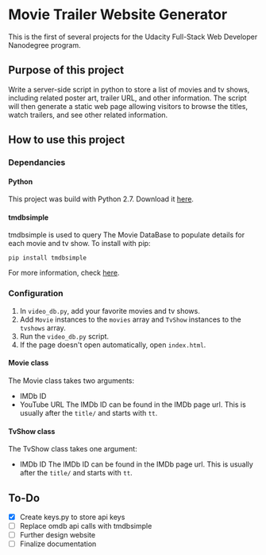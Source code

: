 # Movie Trailer Website Generator
This is the first of several projects for the Udacity Full-Stack Web Developer Nanodegree program.

## Purpose of this project
Write a server-side script in python to store a list of movies and tv shows, including related poster art, trailer URL, and other information. The script will then generate a static web page allowing visitors to browse the titles, watch trailers, and see other related information.

## How to use this project
### Dependancies
#### Python
This project was build with Python 2.7. Download it [here](https://www.python.org/downloads/).

#### tmdbsimple
tmdbsimple is used to query The Movie DataBase to populate details for each movie and tv show.
To install with pip:

`pip install tmdbsimple`

For more information, check [here](https://github.com/celiao/tmdbsimple/).

### Configuration
1. In `video_db.py`, add your favorite movies and tv shows.
2. Add `Movie` instances to the `movies` array and `TvShow` instances to the `tvshows` array.
3. Run the `video_db.py` script.
4. If the page doesn't open automatically, open `index.html`.

#### Movie class
The Movie class takes two arguments:
- IMDb ID
- YouTube URL
The IMDb ID can be found in the IMDb page url. This is usually after the `title/` and starts with `tt`.

#### TvShow class
The TvShow class takes one argument:
- IMDb ID
The IMDb ID can be found in the IMDb page url. This is usually after the `title/` and starts with `tt`.

## To-Do
- [x] Create keys.py to store api keys
- [ ] Replace omdb api calls with tmdbsimple
- [ ] Further design website
- [ ] Finalize documentation
